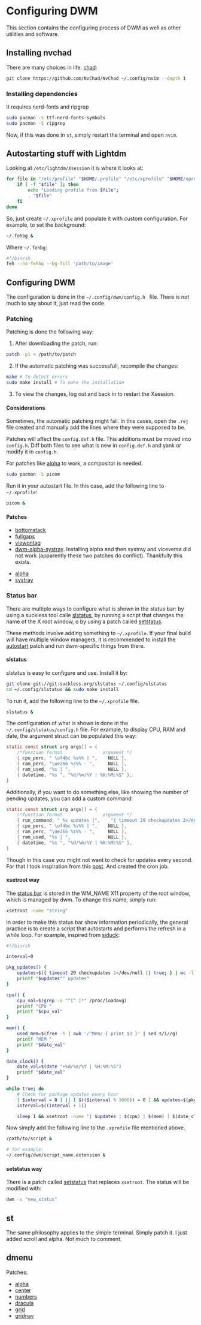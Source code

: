 # Configuring DWM
This section contains the configuring process of DWM as well as other utilities and software.

## Installing nvchad
There are many choices in life. [chad](https://nvchad.com/):
```bash
git clone https://github.com/NvChad/NvChad ~/.config/nvim --depth 1
```

### Installing dependencies
It requires nerd-fonts and ripgrep
```bash
sudo pacman -S ttf-nerd-fonts-symbols
sudo pacman -S ripgrep
```

Now, if this was done in `st`, simply restart the terminal and open `nvim`.

## Autostarting stuff with Lightdm
Looking at `/etc/lightdm/Xsession` it is where it looks at:
```bash
for file in "/etc/profile" "$HOME/.profile" "/etc/xprofile" "$HOME/xprofile"; do
    if [ -f "$file" ]; then
        echo "Loading profile from $file";
        . "$file"
    fi
done
```
So, just create `~/.xprofile` and populate it with custom configuration. For example, to set the background:
```bash
~/.fehbg &
```
Where `~/.fehbg`:
```bash
#!/bin/sh
feh --no-fehbg --bg-fill 'path/to/image'
```

## Configuring DWM
The configuration is done in the `~/.config/dwm/config.h ` file. There is not much to say about it, just read the code.
### Patching
Patching is done the following way:
1. After downloading the patch, run:
```bash
patch -p1 < /path/to/patch
```
2. If the automatic patching was successfull, recompile the changes:
```bash
make # To detect errors
sudo make install # To make the installation
```
3. To view the changes, log out and back in to restart the Xsession.

#### Considerations
Sometimes, the automatic patching might fail. In this cases, open the `.rej` file created and manually add the lines where they were supposed to be.

Patches will affect the `config.def.h` file. This additions must be moved into `config.h`. Diff both files to see what is new in `config.def.h` and yank or modify it in `config.h`.

For patches like [alpha](https://dwm.suckless.org/patches/alpha/) to work, a compositor is needed.
```bash
sudo pacman -S picom
```
Run it in your autostart file. In this case, add the following line to `~/.xprofile`:
```bash
picom &
```

#### Patches
- [bottomstack](https://dwm.suckless.org/patches/bottomstack/)
- [fullgaps](https://dwm.suckless.org/patches/fullgaps/)
- [viewontag](https://dwm.suckless.org/patches/viewontag/)
- [dwm-alpha-systray](https://github.com/bakkeby/patches/blob/master/dwm/dwm-alpha-systray-6.3_full.diff). Installing alpha and then systray and viceversa did not work (apparently these two patches do conflict). Thankfully this exists.

* [alpha](https://dwm.suckless.org/patches/alpha/)
*  [systray](https://dwm.suckless.org/patches/systray/)

### Status bar
There are multiple ways to configure what is shown in the status bar: by using a suckless tool calle [slstatus](https://tools.suckless.org/slstatus/), by running a script that changes the name of the X root window, o by using a patch called [setstatus](https://dwm.suckless.org/patches/setstatus/).

These methods involve adding something to `~/.xprofile`. If your final build will have multiple window managers, it is recommended to install the [autostart](https://dwm.suckless.org/patches/autostart/) patch and run dwm-specific things from there.

#### slstatus
slstatus is easy to configure and use. Install it by:
```bash
git clone git://git.suckless.org/slstatus ~/.config/slstatus
cd ~/.config/slstatus && sudo make install
```
To run it, add the following line to the `~/.xprofile` file.
```bash
slstatus &
```
The configuration of what is shown is done in the `~/.config/slstatus/config.h` file.
For example, to display CPU, RAM and date, the argument struct can be populated this way:
```c
static const struct arg args[] = {
    /*function format               argument */
    { cpu_perc, " \uf4bc %s%% | ",    NULL },
    { ram_perc, "\ue266 %s%% - ",     NULL },
    { ram_used, "%s | ",              NULL },
    { datetime, "%s ", "%d/%m/%Y | %H:%M:%S" },
}
```
Additionally, if you want to do something else, like showing the number of pending updates, you can add a custom command:
```c
static const struct arg args[] = {
    /*function format               argument */
    { run_command, " %s updates |",    "{ timeout 20 checkupdates 2>/dev/null || true; } | wc -l" },
    { cpu_perc, " \uf4bc %s%% | ",    NULL },
    { ram_perc, "\ue266 %s%% - ",     NULL },
    { ram_used, "%s | ",              NULL },
    { datetime, "%s ", "%d/%m/%Y | %H:%M:%S" },
}
```
Though in this case you might not want to check for updates every second. For that I took inspiration from this [post](https://www.reddit.com/r/suckless/comments/kdsl1c/independently_updating_commands_in_slstatus/). And created the cron job.

#### xsetroot way
The [status bar](https://dwm.suckless.org/status_monitor/) is stored in the WM_NAME X11 property of the root window, which is managed by dwm. 
To change this name, simply run:
```bash
xsetroot -name "string"
```
In order to make this status bar show information periodically, the general practice is to create a script that autostarts and performs the refresh in a while loop. 
For example, inspired from [siduck](https://github.com/siduck/chadwm/blob/main/scripts/bar.sh):
```bash
#!/bin/sh

interval=0

pkg_updates() {
    updates=$({ timeout 20 checkupdates 2>/dev/null || true; } | wc -l)
    printf "$updates"" updates"
}

cpu() {
    cpu_val=$(grep -o "^[^ ]*" /proc/loadavg)
    printf "CPU "
    printf "$cpu_val"
}

mem() {
    used_mem=$(free -h | awk '/^Mem/ { print $3 }' | sed s/i//g)
    printf "MEM "
    printf "$date_val"
}

date_clock() {
    date_val=$(date "+%d/%m/%Y | %H:%M:%S")
    printf "$date_val"
}

while true; do
    # Check for package updates every hour
    [ $interval = 0 ] || [ $(($interval % 3600)) = 0 ] && updates=$(pkg_updates)
    interval=$((interval + 1))

    sleep 1 && xsetroot -name "| $updates | $(cpu) | $(mem) | $(date_clock)"
```

Now simply add the following line to the `.xprofile` file mentioned above.
```bash
/path/to/script &

# for example:
~/.config/dwm/script_name.extension &
```

#### setstatus way
There is a patch called [setstatus](https://dwm.suckless.org/patches/setstatus/) that replaces `xsetroot`. The status will be modified with:
```bash
dwm -s "new_status"
```

## st
The same philosophy applies to the simple terminal. Simply patch it. I just added scroll and alpha. Not much to comment.

## dmenu
Patches:
- [alpha](https://tools.suckless.org/dmenu/patches/alpha/)
- [center](https://tools.suckless.org/dmenu/patches/center/)
- [numbers](https://tools.suckless.org/dmenu/patches/numbers/)
- [dracula](https://tools.suckless.org/dmenu/patches/dracula/)
- [grid](https://tools.suckless.org/dmenu/patches/grid/)
- [gridnav](https://tools.suckless.org/dmenu/patches/gridnav/)